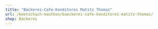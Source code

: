 ```yaml
---
title: "Bäckerei-Cafe-Konditorei Matitz Thomas"
url: /koetschach-mauthen/baeckerei-cafe-konditorei-matitz-thomas/
shop: Bäckerei
---
```

